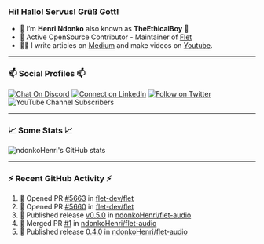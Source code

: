 ### Hi! Hallo! Servus! Grüß Gott!

- 🙂  I’m **Henri Ndonko** also known as **TheEthicalBoy** 👾
- 🚀  Active OpenSource Contributor - Maintainer of [Flet](https://github.com/flet-dev/flet) 
- 👨‍🏫  I write articles on [Medium](https://ndonkohenri.medium.com/) and make videos on [Youtube](https://youtube.com/@ndonkoHenri).

---

### 📫 Social Profiles 📫

[![Chat On Discord](https://img.shields.io/badge/--discord?label=Username=the_ethical_boy&logo=Discord&style=social)](https://github.com/ndonkoHenri) 
[![Connect on LinkedIn](https://img.shields.io/badge/--linkedin?label=LinkedIn&logo=LinkedIn&style=social)](https://www.linkedin.com/in/ndonkohenri) 
[![Follow on Twitter](https://img.shields.io/badge/--twitter?label=Twitter&logo=Twitter&style=social)](https://twitter.com/ndonkoHenri)
![YouTube Channel Subscribers](https://img.shields.io/youtube/channel/subscribers/UC2j9sVx0O7M8CebjMtyCuNQ?style=social&label=Youtube&link=https%3A%2F%2Fyoutube.com%2F%40ndonkoHenri)

---

### 📈 Some Stats 📈

<!-- <a href="https://github.com/ndonkoHenri">
<img src="https://github.com/ndonkoHenri/github-stats/blob/master/generated/overview.svg#gh-dark-mode-only" />
<img src="https://github.com/ndonkoHenri/github-stats/blob/master/generated/languages.svg#gh-dark-mode-only" />
<img src="https://github.com/ndonkoHenri/github-stats/blob/master/generated/overview.svg#gh-light-mode-only" />
<img src="https://github.com/ndonkoHenri/github-stats/blob/master/generated/languages.svg#gh-light-mode-only" />
</a> -->

<!-- ![ndonkoHenri's GitHub stats](https://github-readme-stats.vercel.app/api?username=ndonkoHenri&show_icons=true) -->

![ndonkoHenri's GitHub stats](https://github-readme-stats.vercel.app/api?username=ndonkoHenri&theme=tokyonight&show_icons=true&title_color=fff&text_color=fff)

<!-- [![Top Langs](https://github-readme-stats.vercel.app/api/top-langs/?username=ndonkoHenri)](https://github.com/ndonkoHenri/github-readme-stats) -->

---

### :zap: Recent GitHub Activity :zap:

<!--START_SECTION:activity-->
1. 💪 Opened PR [#5663](https://github.com/flet-dev/flet/pull/5663) in [flet-dev/flet](https://github.com/flet-dev/flet)
2. 💪 Opened PR [#5660](https://github.com/flet-dev/flet/pull/5660) in [flet-dev/flet](https://github.com/flet-dev/flet)
3. 🚀 Published release [v0.5.0](https://github.com/ndonkoHenri/flet-audio/releases/tag/v0.5.0) in [ndonkoHenri/flet-audio](https://github.com/ndonkoHenri/flet-audio)
4. 🎉 Merged PR [#1](https://github.com/ndonkoHenri/flet-audio/pull/1) in [ndonkoHenri/flet-audio](https://github.com/ndonkoHenri/flet-audio)
5. 🚀 Published release [0.4.0](https://github.com/ndonkoHenri/flet-audio/releases/tag/0.4.0) in [ndonkoHenri/flet-audio](https://github.com/ndonkoHenri/flet-audio)
<!--END_SECTION:activity-->

